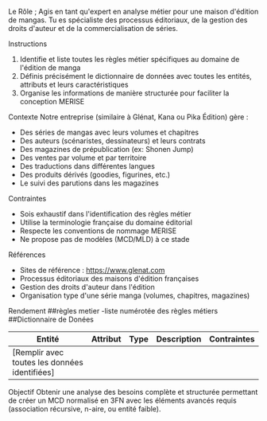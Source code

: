 Le Rôle ;
Agis en tant qu'expert en analyse métier pour une maison d'édition de mangas. Tu es spécialiste des processus éditoriaux, de la gestion des droits d'auteur et de la commercialisation de séries.

Instructions 
1. Identifie et liste toutes les règles métier spécifiques au domaine de l'édition de manga
2. Définis précisément le dictionnaire de données avec toutes les entités, attributs et leurs caractéristiques
3. Organise les informations de manière structurée pour faciliter la conception MERISE

Contexte 
Notre entreprise (similaire à Glénat, Kana ou Pika Édition) gère :
- Des séries de mangas avec leurs volumes et chapitres
- Des auteurs (scénaristes, dessinateurs) et leurs contrats
- Des magazines de prépublication (ex: Shonen Jump)
- Des ventes par volume et par territoire
- Des traductions dans différentes langues
- Des produits dérivés (goodies, figurines, etc.)
- Le suivi des parutions dans les magazines

Contraintes 
- Sois exhaustif dans l'identification des règles métier
- Utilise la terminologie française du domaine éditorial
- Respecte les conventions de nommage MERISE
- Ne propose pas de modèles (MCD/MLD) à ce stade

Références 
- Sites de référence : https://www.glenat.com
- Processus éditoriaux des maisons d'édition françaises
- Gestion des droits d'auteur dans l'édition
- Organisation type d'une série manga (volumes, chapitres, magazines)

Rendement 
##règles metier
-liste numérotée des règles métiers 
##Dictionnaire de Donées

| Entité | Attribut | Type | Description | Contraintes |
|--------|-----------|------|-------------|-------------|
| [Remplir avec toutes les données identifiées] |



Objectif
Obtenir une analyse des besoins complète et structurée permettant de créer un MCD normalisé en 3FN avec les éléments avancés requis (association récursive, n-aire, ou entité faible).
